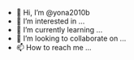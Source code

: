 - 👋 Hi, I’m @yona2010b
- 👀 I’m interested in ...
- 🌱 I’m currently learning ...
- 💞️ I’m looking to collaborate on ...
- 📫 How to reach me ...

<!---
yona2010b/yona2010b is a ✨ special ✨ repository because its `README.md` (this file) appears on your GitHub profile.
You can click the Preview link to take a look at your changes.
--->
